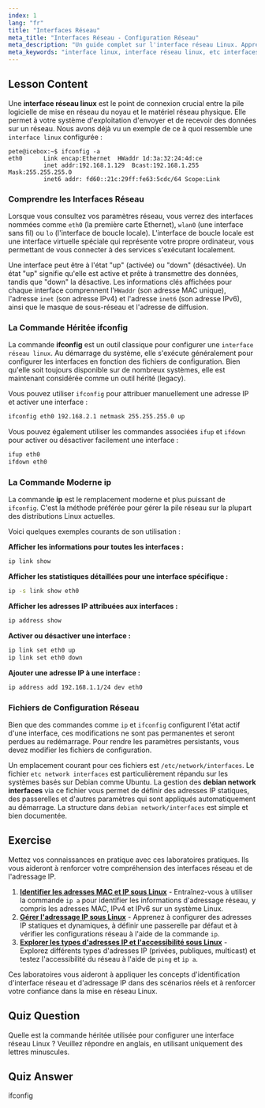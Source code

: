 ```yaml
---
index: 1
lang: "fr"
title: "Interfaces Réseau"
meta_title: "Interfaces Réseau - Configuration Réseau"
meta_description: "Un guide complet sur l'interface réseau Linux. Apprenez à utiliser ifconfig et la commande ip moderne, et comprenez les fichiers de configuration comme /etc/network/interfaces, notamment sur les systèmes Debian."
meta_keywords: "interface linux, interface réseau linux, etc interfaces réseau, interfaces réseau debian, ifconfig, commande ip, configuration réseau, réseau linux"
---
```


## Lesson Content

Une **interface réseau linux** est le point de connexion crucial entre la pile logicielle de mise en réseau du noyau et le matériel réseau physique. Elle permet à votre système d'exploitation d'envoyer et de recevoir des données sur un réseau. Nous avons déjà vu un exemple de ce à quoi ressemble une `interface linux` configurée :

```plaintext
pete@icebox:~$ ifconfig -a
eth0      Link encap:Ethernet  HWaddr 1d:3a:32:24:4d:ce
          inet addr:192.168.1.129  Bcast:192.168.1.255  Mask:255.255.255.0
          inet6 addr: fd60::21c:29ff:fe63:5cdc/64 Scope:Link
```

### Comprendre les Interfaces Réseau

Lorsque vous consultez vos paramètres réseau, vous verrez des interfaces nommées comme `eth0` (la première carte Ethernet), `wlan0` (une interface sans fil) ou `lo` (l'interface de boucle locale). L'interface de boucle locale est une interface virtuelle spéciale qui représente votre propre ordinateur, vous permettant de vous connecter à des services s'exécutant localement.

Une interface peut être à l'état "up" (activée) ou "down" (désactivée). Un état "up" signifie qu'elle est active et prête à transmettre des données, tandis que "down" la désactive. Les informations clés affichées pour chaque interface comprennent l'`HWaddr` (son adresse MAC unique), l'adresse `inet` (son adresse IPv4) et l'adresse `inet6` (son adresse IPv6), ainsi que le masque de sous-réseau et l'adresse de diffusion.

### La Commande Héritée ifconfig

La commande **ifconfig** est un outil classique pour configurer une `interface réseau linux`. Au démarrage du système, elle s'exécute généralement pour configurer les interfaces en fonction des fichiers de configuration. Bien qu'elle soit toujours disponible sur de nombreux systèmes, elle est maintenant considérée comme un outil hérité (legacy).

Vous pouvez utiliser `ifconfig` pour attribuer manuellement une adresse IP et activer une interface :

```bash
ifconfig eth0 192.168.2.1 netmask 255.255.255.0 up
```

Vous pouvez également utiliser les commandes associées `ifup` et `ifdown` pour activer ou désactiver facilement une interface :

```bash
ifup eth0
ifdown eth0
```

### La Commande Moderne ip

La commande **ip** est le remplacement moderne et plus puissant de `ifconfig`. C'est la méthode préférée pour gérer la pile réseau sur la plupart des distributions Linux actuelles.

Voici quelques exemples courants de son utilisation :

**Afficher les informations pour toutes les interfaces :**

```bash
ip link show
```

**Afficher les statistiques détaillées pour une interface spécifique :**

```bash
ip -s link show eth0
```

**Afficher les adresses IP attribuées aux interfaces :**

```bash
ip address show
```

**Activer ou désactiver une interface :**

```bash
ip link set eth0 up
ip link set eth0 down
```

**Ajouter une adresse IP à une interface :**

```bash
ip address add 192.168.1.1/24 dev eth0
```

### Fichiers de Configuration Réseau

Bien que des commandes comme `ip` et `ifconfig` configurent l'état actif d'une interface, ces modifications ne sont pas permanentes et seront perdues au redémarrage. Pour rendre les paramètres persistants, vous devez modifier les fichiers de configuration.

Un emplacement courant pour ces fichiers est `/etc/network/interfaces`. Le fichier `etc network interfaces` est particulièrement répandu sur les systèmes basés sur Debian comme Ubuntu. La gestion des **debian network interfaces** via ce fichier vous permet de définir des adresses IP statiques, des passerelles et d'autres paramètres qui sont appliqués automatiquement au démarrage. La structure dans `debian network/interfaces` est simple et bien documentée.

## Exercise

Mettez vos connaissances en pratique avec ces laboratoires pratiques. Ils vous aideront à renforcer votre compréhension des interfaces réseau et de l'adressage IP.

1.  **[Identifier les adresses MAC et IP sous Linux](https://labex.io/fr/labs/comptia-identify-mac-and-ip-addresses-in-linux-592731)** - Entraînez-vous à utiliser la commande `ip a` pour identifier les informations d'adressage réseau, y compris les adresses MAC, IPv4 et IPv6 sur un système Linux.
2.  **[Gérer l'adressage IP sous Linux](https://labex.io/fr/labs/comptia-manage-ip-addressing-in-linux-592736)** - Apprenez à configurer des adresses IP statiques et dynamiques, à définir une passerelle par défaut et à vérifier les configurations réseau à l'aide de la commande `ip`.
3.  **[Explorer les types d'adresses IP et l'accessibilité sous Linux](https://labex.io/fr/labs/comptia-explore-ip-address-types-and-reachability-in-linux-592780)** - Explorez différents types d'adresses IP (privées, publiques, multicast) et testez l'accessibilité du réseau à l'aide de `ping` et `ip a`.

Ces laboratoires vous aideront à appliquer les concepts d'identification d'interface réseau et d'adressage IP dans des scénarios réels et à renforcer votre confiance dans la mise en réseau Linux.

## Quiz Question

Quelle est la commande héritée utilisée pour configurer une interface réseau Linux ? Veuillez répondre en anglais, en utilisant uniquement des lettres minuscules.

## Quiz Answer

ifconfig
